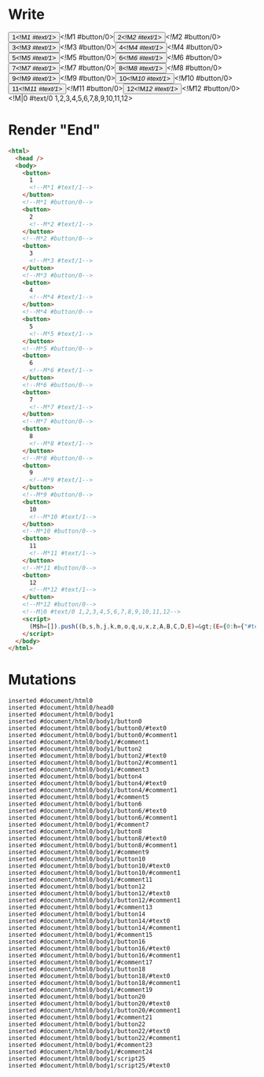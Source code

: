 # Write
  <button>1<!M*1 #text/1></button><!M*1 #button/0><button>2<!M*2 #text/1></button><!M*2 #button/0><button>3<!M*3 #text/1></button><!M*3 #button/0><button>4<!M*4 #text/1></button><!M*4 #button/0><button>5<!M*5 #text/1></button><!M*5 #button/0><button>6<!M*6 #text/1></button><!M*6 #button/0><button>7<!M*7 #text/1></button><!M*7 #button/0><button>8<!M*8 #text/1></button><!M*8 #button/0><button>9<!M*9 #text/1></button><!M*9 #button/0><button>10<!M*10 #text/1></button><!M*10 #button/0><button>11<!M*11 #text/1></button><!M*11 #button/0><button>12<!M*12 #text/1></button><!M*12 #button/0><!M|0 #text/0 1,2,3,4,5,6,7,8,9,10,11,12><script>(M$h=[]).push((b,s,h,j,k,m,o,q,u,x,z,A,B,C,D,E)=>(E={0:h={"#text/0(":new Map([[0,j={num:1}],[1,k={num:2}],[2,m={num:3}],[3,o={num:4}],[4,q={num:5}],[5,u={num:6}],[6,x={num:7}],[7,z={num:8}],[8,A={num:9}],[9,B={num:10}],[10,C={num:11}],[11,D={num:12}]]),selected:0},1:j,2:k,3:m,4:o,5:q,6:u,7:x,8:z,9:A,10:B,11:C,12:D},j._=k._=m._=o._=q._=u._=x._=z._=A._=B._=C._=D._=h,E),[1,"packages/translator-tags/src/__tests__/fixtures/basic-nested-scope-for/template.marko_1_num",2,"packages/translator-tags/src/__tests__/fixtures/basic-nested-scope-for/template.marko_1_num",3,"packages/translator-tags/src/__tests__/fixtures/basic-nested-scope-for/template.marko_1_num",4,"packages/translator-tags/src/__tests__/fixtures/basic-nested-scope-for/template.marko_1_num",5,"packages/translator-tags/src/__tests__/fixtures/basic-nested-scope-for/template.marko_1_num",6,"packages/translator-tags/src/__tests__/fixtures/basic-nested-scope-for/template.marko_1_num",7,"packages/translator-tags/src/__tests__/fixtures/basic-nested-scope-for/template.marko_1_num",8,"packages/translator-tags/src/__tests__/fixtures/basic-nested-scope-for/template.marko_1_num",9,"packages/translator-tags/src/__tests__/fixtures/basic-nested-scope-for/template.marko_1_num",10,"packages/translator-tags/src/__tests__/fixtures/basic-nested-scope-for/template.marko_1_num",11,"packages/translator-tags/src/__tests__/fixtures/basic-nested-scope-for/template.marko_1_num",12,"packages/translator-tags/src/__tests__/fixtures/basic-nested-scope-for/template.marko_1_num",])</script>


# Render "End"
```html
<html>
  <head />
  <body>
    <button>
      1
      <!--M*1 #text/1-->
    </button>
    <!--M*1 #button/0-->
    <button>
      2
      <!--M*2 #text/1-->
    </button>
    <!--M*2 #button/0-->
    <button>
      3
      <!--M*3 #text/1-->
    </button>
    <!--M*3 #button/0-->
    <button>
      4
      <!--M*4 #text/1-->
    </button>
    <!--M*4 #button/0-->
    <button>
      5
      <!--M*5 #text/1-->
    </button>
    <!--M*5 #button/0-->
    <button>
      6
      <!--M*6 #text/1-->
    </button>
    <!--M*6 #button/0-->
    <button>
      7
      <!--M*7 #text/1-->
    </button>
    <!--M*7 #button/0-->
    <button>
      8
      <!--M*8 #text/1-->
    </button>
    <!--M*8 #button/0-->
    <button>
      9
      <!--M*9 #text/1-->
    </button>
    <!--M*9 #button/0-->
    <button>
      10
      <!--M*10 #text/1-->
    </button>
    <!--M*10 #button/0-->
    <button>
      11
      <!--M*11 #text/1-->
    </button>
    <!--M*11 #button/0-->
    <button>
      12
      <!--M*12 #text/1-->
    </button>
    <!--M*12 #button/0-->
    <!--M|0 #text/0 1,2,3,4,5,6,7,8,9,10,11,12-->
    <script>
      (M$h=[]).push((b,s,h,j,k,m,o,q,u,x,z,A,B,C,D,E)=&gt;(E={0:h={"#text/0(":new Map([[0,j={num:1}],[1,k={num:2}],[2,m={num:3}],[3,o={num:4}],[4,q={num:5}],[5,u={num:6}],[6,x={num:7}],[7,z={num:8}],[8,A={num:9}],[9,B={num:10}],[10,C={num:11}],[11,D={num:12}]]),selected:0},1:j,2:k,3:m,4:o,5:q,6:u,7:x,8:z,9:A,10:B,11:C,12:D},j._=k._=m._=o._=q._=u._=x._=z._=A._=B._=C._=D._=h,E),[1,"packages/translator-tags/src/__tests__/fixtures/basic-nested-scope-for/template.marko_1_num",2,"packages/translator-tags/src/__tests__/fixtures/basic-nested-scope-for/template.marko_1_num",3,"packages/translator-tags/src/__tests__/fixtures/basic-nested-scope-for/template.marko_1_num",4,"packages/translator-tags/src/__tests__/fixtures/basic-nested-scope-for/template.marko_1_num",5,"packages/translator-tags/src/__tests__/fixtures/basic-nested-scope-for/template.marko_1_num",6,"packages/translator-tags/src/__tests__/fixtures/basic-nested-scope-for/template.marko_1_num",7,"packages/translator-tags/src/__tests__/fixtures/basic-nested-scope-for/template.marko_1_num",8,"packages/translator-tags/src/__tests__/fixtures/basic-nested-scope-for/template.marko_1_num",9,"packages/translator-tags/src/__tests__/fixtures/basic-nested-scope-for/template.marko_1_num",10,"packages/translator-tags/src/__tests__/fixtures/basic-nested-scope-for/template.marko_1_num",11,"packages/translator-tags/src/__tests__/fixtures/basic-nested-scope-for/template.marko_1_num",12,"packages/translator-tags/src/__tests__/fixtures/basic-nested-scope-for/template.marko_1_num",])
    </script>
  </body>
</html>
```

# Mutations
```
inserted #document/html0
inserted #document/html0/head0
inserted #document/html0/body1
inserted #document/html0/body1/button0
inserted #document/html0/body1/button0/#text0
inserted #document/html0/body1/button0/#comment1
inserted #document/html0/body1/#comment1
inserted #document/html0/body1/button2
inserted #document/html0/body1/button2/#text0
inserted #document/html0/body1/button2/#comment1
inserted #document/html0/body1/#comment3
inserted #document/html0/body1/button4
inserted #document/html0/body1/button4/#text0
inserted #document/html0/body1/button4/#comment1
inserted #document/html0/body1/#comment5
inserted #document/html0/body1/button6
inserted #document/html0/body1/button6/#text0
inserted #document/html0/body1/button6/#comment1
inserted #document/html0/body1/#comment7
inserted #document/html0/body1/button8
inserted #document/html0/body1/button8/#text0
inserted #document/html0/body1/button8/#comment1
inserted #document/html0/body1/#comment9
inserted #document/html0/body1/button10
inserted #document/html0/body1/button10/#text0
inserted #document/html0/body1/button10/#comment1
inserted #document/html0/body1/#comment11
inserted #document/html0/body1/button12
inserted #document/html0/body1/button12/#text0
inserted #document/html0/body1/button12/#comment1
inserted #document/html0/body1/#comment13
inserted #document/html0/body1/button14
inserted #document/html0/body1/button14/#text0
inserted #document/html0/body1/button14/#comment1
inserted #document/html0/body1/#comment15
inserted #document/html0/body1/button16
inserted #document/html0/body1/button16/#text0
inserted #document/html0/body1/button16/#comment1
inserted #document/html0/body1/#comment17
inserted #document/html0/body1/button18
inserted #document/html0/body1/button18/#text0
inserted #document/html0/body1/button18/#comment1
inserted #document/html0/body1/#comment19
inserted #document/html0/body1/button20
inserted #document/html0/body1/button20/#text0
inserted #document/html0/body1/button20/#comment1
inserted #document/html0/body1/#comment21
inserted #document/html0/body1/button22
inserted #document/html0/body1/button22/#text0
inserted #document/html0/body1/button22/#comment1
inserted #document/html0/body1/#comment23
inserted #document/html0/body1/#comment24
inserted #document/html0/body1/script25
inserted #document/html0/body1/script25/#text0
```